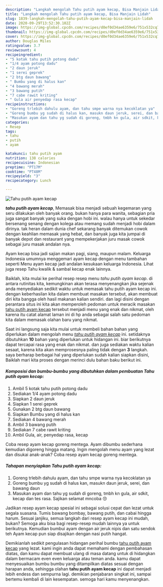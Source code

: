 ```yaml
---
description: "Langkah mengolah Tahu putih ayam kecap, Bisa Manjain Lidah"
title: "Langkah mengolah Tahu putih ayam kecap, Bisa Manjain Lidah"
slug: 1839-langkah-mengolah-tahu-putih-ayam-kecap-bisa-manjain-lidah
date: 2020-09-29T13:52:30.102Z
image: https://img-global.cpcdn.com/recipes/d0ef0d34ae6359e6/751x532cq70/tahu-putih-ayam-kecap-foto-resep-utama.jpg
thumbnail: https://img-global.cpcdn.com/recipes/d0ef0d34ae6359e6/751x532cq70/tahu-putih-ayam-kecap-foto-resep-utama.jpg
cover: https://img-global.cpcdn.com/recipes/d0ef0d34ae6359e6/751x532cq70/tahu-putih-ayam-kecap-foto-resep-utama.jpg
author: Douglas Miles
ratingvalue: 3.7
reviewcount: 4
recipeingredient:
- "5 kotak tahu putih potong dadu"
- "1/4 ayam potong dadu"
- "2 daun jeruk"
- "1 serei geprek"
- "2 btg daun bawang"
- " Bumbu yang di halus kan"
- "4 bawang merah"
- "3 bawang putih"
- "7 cabe rawit kriting"
- " Gula air penyedap rasa kecap"
recipeinstructions:
- "Goreng trlebih dahulu ayam, dan tahu smpe warna nya kecoklatan ya"
- "Goreng bumbu yg sudah di halus kan, masukn daun jeruk, serei, dan bawang daun"
- "Masukan ayam dan tahu yg sudah di goreng, tmbh kn gula, air sdkit, kecap dan tes rasa. Sajikan selamat mncoba 😚"
categories:
- Resep
tags:
- tahu
- putih
- ayam

katakunci: tahu putih ayam 
nutrition: 138 calories
recipecuisine: Indonesian
preptime: "PT17M"
cooktime: "PT48M"
recipeyield: "3"
recipecategory: Lunch

---
```



![Tahu putih ayam kecap](https://img-global.cpcdn.com/recipes/d0ef0d34ae6359e6/751x532cq70/tahu-putih-ayam-kecap-foto-resep-utama.jpg)

<b><i>tahu putih ayam kecap</i></b>, Memasak bisa menjadi sebuah kegemaran yang seru dilakukan oleh banyak orang. bukan hanya para wanita, sebagian pria juga sangat banyak yang suka dengan hobi ini. walau hanya untuk sekedar bersenang senang dengan kolega atau memang sudah menjadi hobi dalam dirinya. tak heran dalam dunia chef sekarang banyak ditemukan cowok dengan keahlian memasak yang hebat, dan banyak juga kita jumpai di banyak depot dan restaurant yang mempekerjakan juru masak cowok sebagai juru masak andalan nya.

Ayam kecap bisa jadi sajian makan pagi, siang, maupun malam. Keluarga Indonesia umumnya menggemari ayam kecap dengan menu tambahan seperti Menu ayam kecap jadi andalan kesukaan keluarga Indonesia. Lihat juga resep Tahu kwalik &amp; sambal kecap enak lainnya.

Baiklah, kita mulai ke perihal resep resep menu <i>tahu putih ayam kecap</i>. di antara rutinitas kita, kemungkinan akan terasa menyenangkan jika sejenak anda menyediakan sedikit waktu untuk memasak tahu putih ayam kecap ini. dengan keberhasilan kita dalam membuat masakan tersebut, akan membuat diri kita bangga oleh hasil makanan kalian sendiri. dan lagi disini dengan perantara situs ini kita akan memperoleh pedoman untuk meracik masakan <u>tahu putih ayam kecap</u> tersebut menjadi menu yang enak dan nikmat, oleh karena itu catat alamat laman ini di hp anda sebagai salah satu pedoman kita dalam memasak olahan baru yang nikmat.


Saat ini langsung saja kita mulai untuk membeli bahan bahan yang diperlukan dalam mengolah menu <u><i>tahu putih ayam kecap</i></u> ini. setidaknya dibutuhkan <b>10</b> bahan yang diperlukan untuk hidangan ini. biar berikutnya dapat tercapai rasa yang enak dan nikmat. dan juga sediakan waktu kalian sesaat, karena kita akan memprosesnya paling tidak dengan <b>3</b> langkah. saya berharap berbagai hal yang diperlukan sudah kalian siapkan disini, Baiklah mari kita proses dengan merinci dulu bahan baku berikut ini.

<!--inarticleads1-->

##### Komposisi dan bumbu-bumbu yang dibutuhkan dalam pembuatan Tahu putih ayam kecap:

1. Ambil 5 kotak tahu putih potong dadu
1. Sediakan 1/4 ayam potong dadu
1. Siapkan 2 daun jeruk
1. Siapkan 1 serei geprek
1. Gunakan 2 btg daun bawang
1. Siapkan  Bumbu yang di halus kan
1. Sediakan 4 bawang merah
1. Ambil 3 bawang putih
1. Sediakan 7 cabe rawit kriting
1. Ambil  Gula, air, penyedap rasa, kecap


Coba resep ayam kecap goreng mentega. Ayam dibumbu sederhana kemudian digoreng hingga matang. Ingin mengolah menu ayam yang lezat dan disukai anak-anak? Coba resep ayam kecap goreng mentega. 

<!--inarticleads2-->

##### Tahapan menyiapkan Tahu putih ayam kecap:

1. Goreng trlebih dahulu ayam, dan tahu smpe warna nya kecoklatan ya
1. Goreng bumbu yg sudah di halus kan, masukn daun jeruk, serei, dan bawang daun
1. Masukan ayam dan tahu yg sudah di goreng, tmbh kn gula, air sdkit, kecap dan tes rasa. Sajikan selamat mncoba 😚


Jadikan resep ayam kecap spesial ini sebagai solusi cepat dan lezat untuk segala suasana. Tumis bawang bombay, bawang putih, dan cabai hingga harum. Sesuai janjiku, semua langkah dari resep ayam kecap ini mudah, bukan? Semoga aku bisa bagi resep-resep mudah lainnya ya untuk berikutnya. Kemudian bumbui ayam dengan air jeruk nipis dan satu sendok teh Ayam kecap pun siap disajikan dengan nasi putih hangat. 

Demikianlah sedikit pengulasan hidangan perihal bumbu <u>tahu putih ayam kecap</u> yang lezat. kami ingin anda dapat memahami dengan pembahasan diatas, dan kamu dapat membuat ulang di masa datang untuk di hidangkan dalam bermacam even even keluarga atau teman anda. kamu dapat menyesuaikan bumbu bumbu yang ditampilkan diatas sesuai dengan harapan anda, sehingga olahan <b>tahu putih ayam kecap</b> ini dapat menjadi lebih endess dan sempurna lagi. demikian penjabaran singkat ini, sampai bertemu kembali di lain kesempatan. semoga hari kamu menyenangkan.
